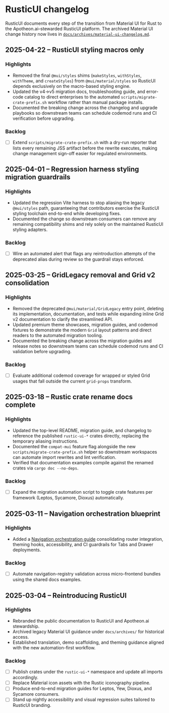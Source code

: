 # RusticUI changelog

RusticUI documents every step of the transition from Material UI for Rust to the Apotheon.ai–stewarded RusticUI platform. The
archived Material UI change history now lives in [`docs/archives/material-ui-changelog.md`](docs/archives/material-ui-changelog.md).

## 2025-04-22 – RusticUI styling macros only

### Highlights

- Removed the final `@mui/styles` shims (`makeStyles`, `withStyles`, `withTheme`, and `createStyles`) from `@mui/material/styles` so RusticUI depends exclusively on the macro-based styling engine.
- Updated the v4→v5 migration docs, troubleshooting guide, and error-code catalog to direct enterprises to the automated `scripts/migrate-crate-prefix.sh` workflow rather than manual package installs.
- Documented the breaking change across the changelog and upgrade playbooks so downstream teams can schedule codemod runs and CI verification before upgrading.

### Backlog

- [ ] Extend `scripts/migrate-crate-prefix.sh` with a dry-run reporter that lists every remaining JSS artifact before the rewrite executes, making change management sign-off easier for regulated environments.

## 2025-04-01 – Regression harness styling migration guardrails

### Highlights

- Updated the regression Vite harness to stop aliasing the legacy `@mui/styles`
  path, guaranteeing that contributors exercise the RusticUI styling
  toolchain end-to-end while developing fixes.
- Documented the change so downstream consumers can remove any remaining
  compatibility shims and rely solely on the maintained RusticUI styling
  adapters.

### Backlog

- [ ] Wire an automated alert that flags any reintroduction attempts of the
  deprecated alias during review so the guardrail stays enforced.

## 2025-03-25 – GridLegacy removal and Grid v2 consolidation

### Highlights

- Removed the deprecated `@mui/material/GridLegacy` entry point, deleting its implementation, documentation, and tests while
  expanding inline Grid v2 documentation to clarify the streamlined API.
- Updated premium theme showcases, migration guides, and codemod fixtures to demonstrate the modern `Grid` layout patterns and
  direct readers to the automated migration tooling.
- Documented the breaking change across the migration guides and release notes so downstream teams can schedule codemod runs
  and CI validation before upgrading.

### Backlog

- [ ] Evaluate additional codemod coverage for wrapped or styled Grid usages that fall outside the current `grid-props`
  transform.

## 2025-03-18 – Rustic crate rename docs complete

### Highlights

- Updated the top-level README, migration guide, and changelog to reference the
  published `rustic-ui-*` crates directly, replacing the temporary aliasing
  instructions.
- Documented the `compat-mui` feature flag alongside the new
  `scripts/migrate-crate-prefix.sh` helper so downstream workspaces can automate
  import rewrites and lint verification.
- Verified that documentation examples compile against the renamed crates via
  `cargo doc --no-deps`.

### Backlog

- [ ] Expand the migration automation script to toggle crate features per
  framework (Leptos, Sycamore, Dioxus) automatically.

## 2025-03-11 – Navigation orchestration blueprint

### Highlights

- Added a [Navigation orchestration guide](docs/data/material/guides/navigation/navigation.md) consolidating router integration, theming hooks, accessibility, and CI guardrails for Tabs and Drawer deployments.

### Backlog

- [ ] Automate navigation-registry validation across micro-frontend bundles using the shared docs examples.

## 2025-03-04 – Reintroducing RusticUI

### Highlights

- Rebranded the public documentation to RusticUI and Apotheon.ai stewardship.
- Archived legacy Material UI guidance under `docs/archives/` for historical access.
- Established translation, demo scaffolding, and theming guidance aligned with the new automation-first workflow.

### Backlog

- [ ] Publish crates under the `rustic-ui-*` namespace and update all imports accordingly.
- [ ] Replace Material icon assets with the Rustic iconography pipeline.
- [ ] Produce end-to-end migration guides for Leptos, Yew, Dioxus, and Sycamore consumers.
- [ ] Stand up nightly accessibility and visual regression suites tailored to RusticUI branding.
